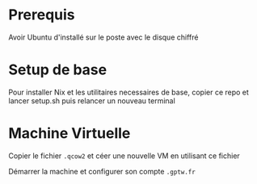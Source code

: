 # Prerequis

Avoir Ubuntu d'installé sur le poste avec le disque chiffré

# Setup de base

Pour installer Nix et les utilitaires necessaires de base, copier ce repo et lancer setup.sh puis relancer un nouveau terminal

# Machine Virtuelle

Copier le fichier `.qcow2` et céer une nouvelle VM en utilisant ce fichier

Démarrer la machine et configurer son compte `.gptw.fr`


